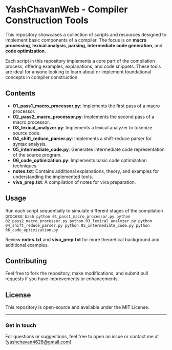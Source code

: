 # YashChavanWeb - Compiler Construction Tools

This repository showcases a collection of scripts and resources designed to implement basic components of a compiler. The focus is on **macro processing**, **lexical analysis**, **parsing**, **intermediate code generation**, and **code optimization**. 

Each script in this repository implements a core part of the compilation process, offering examples, explanations, and code snippets. These tools are ideal for anyone looking to learn about or implement foundational concepts in compiler construction.

## **Contents**

- **01_pass1_macro_processor.py**: Implements the first pass of a macro processor.
- **02_pass2_macro_processor.py**: Implements the second pass of a macro processor.
- **03_lexical_analyzer.py**: Implements a lexical analyzer to tokenize source code.
- **04_shift_reduce_parser.py**: Implements a shift-reduce parser for syntax analysis.
- **05_intermediate_code.py**: Generates intermediate code representation of the source program.
- **06_code_optimization.py**: Implements basic code optimization techniques.
- **notes.txt**: Contains additional explanations, theory, and examples for understanding the implemented tools.
- **viva_prep.txt**: A compilation of notes for viva preparation.

## **Usage**

Run each script sequentially to simulate different stages of the compilation process:
    ```bash
    python 01_pass1_macro_processor.py
    python 02_pass2_macro_processor.py
    python 03_lexical_analyzer.py
    python 04_shift_reduce_parser.py
    python 05_intermediate_code.py
    python 06_code_optimization.py
    ```

Review **notes.txt** and **viva_prep.txt** for more theoretical background and additional examples.

## **Contributing**

Feel free to fork the repository, make modifications, and submit pull requests if you have improvements or enhancements.

## **License**

This repository is open-source and available under the MIT License.

---

### Get in touch
For questions or suggestions, feel free to open an issue or contact me at [yashchavan4628@gmail.com].

